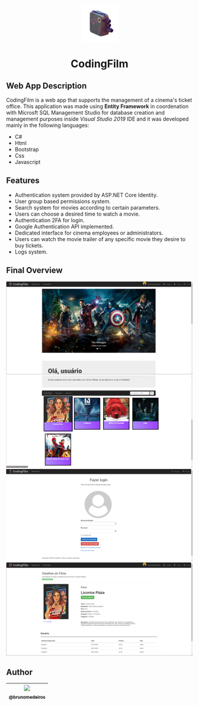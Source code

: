 <p align="center">
  <img width="100" height="100" src="https://raw.githubusercontent.com/bruno-medeiros1/CodingFilm/master/Utad.Lab.CodingFilm/Utad.Lab.CodingFilm/wwwroot/Images/Logo_Cinema.gif">
</p>

<h1 align="center">CodingFilm</h1>

## Web App Description
 
CodingFilm is a web app that supports the management of a cinema's ticket office. This application was made using **Entity Framework** in coordenation with Microsft SQL Management Studio for database creation and management purposes inside *Visual Studio 2019* IDE and it was developed mainly in the following languages:
* C#
* Html
* Bootstrap
* Css
* Javascript

## Features

 * Authentication system provided by ASP.NET Core Identity.
 * User group based permissions system.
 * Search system for movies according to certain parameters.
 * Users can choose a desired time to watch a movie.
 * Authentication 2FA for login.
 * Google Authentication API implemented.
 * Dedicated interface for cinema employees or administrators.
 * Users can watch the movie trailer of any specific movie they desire to buy tickets.
 * Logs system.

## Final Overview

<p align="center">
   <img src="https://raw.githubusercontent.com/bruno-medeiros1/CodingFilm/master/Content/image1.png">
   <img src="https://raw.githubusercontent.com/bruno-medeiros1/CodingFilm/master/Content/image2.png">
   <img src="https://raw.githubusercontent.com/bruno-medeiros1/CodingFilm/master/Content/image3.png">
   <img src="https://raw.githubusercontent.com/bruno-medeiros1/CodingFilm/master/Content/image4.png">
</p>

## Author

| [<img src="https://avatars.githubusercontent.com/u/66907632?v=4" width="155"><br><sub>@brunomedeiros</sub>](https://github.com/bruno-medeiros1) |
| :---: |
